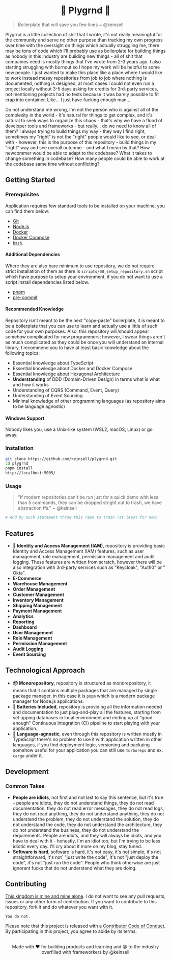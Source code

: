 <center>
<h1>
🎠 Plygrnd 🎠
</h1>
</center>

> Boilerplate that will save you few lines
> ~ @keinsell

Plygrnd is a little collection of shit that I wrote, it's not really meaningful for the community and serve no other purpose than tracking my own progress over time with the oversight on things which actually struggling me, there may be tons of code which I'll probably use as boilerplate for building things as nobody in this industry are building new things - all of shit that companies need is mostly things that I've wrote from 2-3 years ago. I also starting struggling with burnout so I hope my work will be helpful to some new people. I just wanted to make this place like a place where I would like to work instead messy repositories from job to job where nothing is documented, nothing is designed, at most cases I could not even run a project locally without 3-5 days asking for credits for 3rd-party services, not mentioning projects had no tests because it was barely possible to fit crap into container. Like... I just have fucking enough man...

Do not understand me wrong, I'm not the person who is against all of the complexity in the world - It's natural for things to get complex, and it's natural to seek ways to organize this chaos - that's why we have a flood of developer tools and frameworks - but really... do we need to know all of them? I always trying to build things my way - they way I find right, sometimes my "right" is not the "right" people would like to see, or deal with - however, this is the purpose of this repository - build things in my "right" way and see overall outcome - and what I mean by that? How newcommer would be able to adapt to the codebase? What it takes to change something in codebase? How many people could be able to work at the codebase same time without conflicting?

## Getting Started

### Prerequisites

Application requires few standard tools to be installed on your machine, you can find them below:

- [Git](https://git-scm.com/)
- [Node.js](https://nodejs.org/en/)
- [Docker](https://www.docker.com/)
- [Docker Compose](https://docs.docker.com/compose/)
- [`bash`]().

#### Additional Dependencies

Where they are also bare minimum to use repository, we do not require strict installation of them as there
is `scripts/00_setup_repository.sh` script which have purpose to setup your environment, if you do not want to use a
script install dependencies listed below.

- [pnpm](https://pnpm.js.org/)
- [pre-commit](https://pre-commit.com)

#### Recommended Knowledge

Repository isn't meant to be the next "copy-paste" boilerplate,
it is meant to be a boilerplate that you can use to learn and
actually use a little of such code for your own purposes.
Also, this repository will/should appear somehow complicated
for new programmers;
however, I swear things aren't as much complicated as they could be once you will understand an internal
library, I recommend you to have at least basic knowledge about
the following topics:

- Essential knowledge about TypeScript
- Essential knowledge about Docker and Docker Compose
- Essential knowledge about Hexagonal Architecture
- **Understanding** of DDD (Domain-Driven Design) in terms what is what and how it works
- Understanding of CQRS (Command, Event, Query)
- Understanding of Event Sourcing
- Minimal knowledge of other programming languages (as repository aims to be language agnostic)

#### Windows Support

Nobody likes you, use a Unix-like system (WSL2, macOS, Linux) or go away.

### Installation

```bash
git clone https://github.com/keinsell/plygrnd.git
cd plygrnd
pnpm install
http://localhost:5005/
```

### Usage

> "If modern repositories can't be run just for a quick demo with less than 5 commands, they can be dropped stright out
> to trash, we have abstraction ffs."
> ~ @keinsell

```bash
# And by such statement throw this repo to trash (at least for now)
```

## Features

- **🔑 Identity and Access Management (IAM)**, repository is providing basic Identity and Access Management (IAM)
  features, such as user management, role management, permission management and audit logging. These features are
  written from scratch, however there will be also integration with 3rd-party services such as "Keycloak", "Auth0" or "
  Okta".
- **E-Commerce**
- **Warehouse Management**
- **Order Management**
- **Customer Management**
- **Inventory Management**
- **Shipping Management**
- **Payment Management**
- **Analytics**
- **Reporting**
- **Dashboard**
- **User Management**
- **Role Management**
- **Permission Management**
- **Audit Logging**
- **Event Sourcing**

## Technological Approach

- **📦 Monorepository**, repository is structured as monorepository, it means that it contains multiple
  packages that are managed by single package manager, in this case it is `pnpm` which is a modern package manager for
  Node.js applications.
- **🔋 Batteries Included**, repository is providing all the information needed and documentation to just plug-and-play
  all the features, starting from set upping databases in local environment and ending up at "good enough" Continuous
  Integration (CI) pipeline to start playing with your application.
- **🔌 Language-agnostic**, even through this repository is written mostly in TypeScript there's no problem to use it
  with application written in other languages, if you find deployment logic, versioning and packaing somehow useful for
  your application you can still use `turborepo` and ex. `cargo` under it.

## Development

### Common Takes

- **People are idiots**, not first and not last to say this sentence, but it's true - people are idiots, they do not
  understand things, they do not read documentation, they do not read error messages, they do not read logs, they do not
  read anything, they do not understand anything, they do not understand the problem, they do not understand the
  solution, they do not understand the code, they do not understand the architecture, they do not understand the
  business, they do not understand the requirements. People are idiots, and they will always be idiots, and you have to
  deal with it - honestly, I'm an idiot too, but I'm trying to be less idiotic every day. I'll cry about it more on my
  blog, stay tuned.
- **Software is hard**, software is hard, it's not easy, it's not simple, it's not straightforward, it's not` "just
  write the code", it's not "just deploy the code", it's not "just run the code".
  People who think otherwise are just ignorant fucks that do not understand what they are doing.

## Contributing

[This kingdom is mine and mine alone](https://www.youtube.com/shorts/OzUmOqzaeeE). I do not want to see any pull
requests, issues or any other form of
contribution. If you want to contribute to this repository, fork it and do whatever you want with it.

```
You do not.
```

Please note that this project is released with a [Contributor Code of Conduct](CODE-OF-CONDUCT.md). By participating in
this project, you agree to abide by its terms.

<br />
<center>
Made with ❤️ for building products and learning and 😡 to the industry overfilled with frameworkers by @keinsell
</center>
